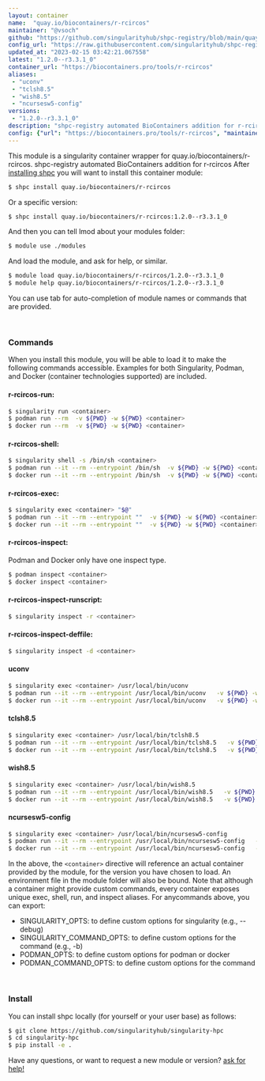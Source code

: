 ```yaml
---
layout: container
name:  "quay.io/biocontainers/r-rcircos"
maintainer: "@vsoch"
github: "https://github.com/singularityhub/shpc-registry/blob/main/quay.io/biocontainers/r-rcircos/container.yaml"
config_url: "https://raw.githubusercontent.com/singularityhub/shpc-registry/main/quay.io/biocontainers/r-rcircos/container.yaml"
updated_at: "2023-02-15 03:42:21.067558"
latest: "1.2.0--r3.3.1_0"
container_url: "https://biocontainers.pro/tools/r-rcircos"
aliases:
 - "uconv"
 - "tclsh8.5"
 - "wish8.5"
 - "ncursesw5-config"
versions:
 - "1.2.0--r3.3.1_0"
description: "shpc-registry automated BioContainers addition for r-rcircos"
config: {"url": "https://biocontainers.pro/tools/r-rcircos", "maintainer": "@vsoch", "description": "shpc-registry automated BioContainers addition for r-rcircos", "latest": {"1.2.0--r3.3.1_0": "sha256:cbd51b9b0cfd22d38f52036d1db573102cc36ed47800334dc3f413d431af0911"}, "tags": {"1.2.0--r3.3.1_0": "sha256:cbd51b9b0cfd22d38f52036d1db573102cc36ed47800334dc3f413d431af0911"}, "docker": "quay.io/biocontainers/r-rcircos", "aliases": {"uconv": "/usr/local/bin/uconv", "tclsh8.5": "/usr/local/bin/tclsh8.5", "wish8.5": "/usr/local/bin/wish8.5", "ncursesw5-config": "/usr/local/bin/ncursesw5-config"}}
---
```


This module is a singularity container wrapper for quay.io/biocontainers/r-rcircos.
shpc-registry automated BioContainers addition for r-rcircos
After [installing shpc](#install) you will want to install this container module:


```bash
$ shpc install quay.io/biocontainers/r-rcircos
```

Or a specific version:

```bash
$ shpc install quay.io/biocontainers/r-rcircos:1.2.0--r3.3.1_0
```

And then you can tell lmod about your modules folder:

```bash
$ module use ./modules
```

And load the module, and ask for help, or similar.

```bash
$ module load quay.io/biocontainers/r-rcircos/1.2.0--r3.3.1_0
$ module help quay.io/biocontainers/r-rcircos/1.2.0--r3.3.1_0
```

You can use tab for auto-completion of module names or commands that are provided.

<br>

### Commands

When you install this module, you will be able to load it to make the following commands accessible.
Examples for both Singularity, Podman, and Docker (container technologies supported) are included.

#### r-rcircos-run:

```bash
$ singularity run <container>
$ podman run --rm  -v ${PWD} -w ${PWD} <container>
$ docker run --rm  -v ${PWD} -w ${PWD} <container>
```

#### r-rcircos-shell:

```bash
$ singularity shell -s /bin/sh <container>
$ podman run --it --rm --entrypoint /bin/sh  -v ${PWD} -w ${PWD} <container>
$ docker run --it --rm --entrypoint /bin/sh  -v ${PWD} -w ${PWD} <container>
```

#### r-rcircos-exec:

```bash
$ singularity exec <container> "$@"
$ podman run --it --rm --entrypoint ""  -v ${PWD} -w ${PWD} <container> "$@"
$ docker run --it --rm --entrypoint ""  -v ${PWD} -w ${PWD} <container> "$@"
```

#### r-rcircos-inspect:

Podman and Docker only have one inspect type.

```bash
$ podman inspect <container>
$ docker inspect <container>
```

#### r-rcircos-inspect-runscript:

```bash
$ singularity inspect -r <container>
```

#### r-rcircos-inspect-deffile:

```bash
$ singularity inspect -d <container>
```


#### uconv

```bash
$ singularity exec <container> /usr/local/bin/uconv
$ podman run --it --rm --entrypoint /usr/local/bin/uconv   -v ${PWD} -w ${PWD} <container> -c " $@"
$ docker run --it --rm --entrypoint /usr/local/bin/uconv   -v ${PWD} -w ${PWD} <container> -c " $@"
```


#### tclsh8.5

```bash
$ singularity exec <container> /usr/local/bin/tclsh8.5
$ podman run --it --rm --entrypoint /usr/local/bin/tclsh8.5   -v ${PWD} -w ${PWD} <container> -c " $@"
$ docker run --it --rm --entrypoint /usr/local/bin/tclsh8.5   -v ${PWD} -w ${PWD} <container> -c " $@"
```


#### wish8.5

```bash
$ singularity exec <container> /usr/local/bin/wish8.5
$ podman run --it --rm --entrypoint /usr/local/bin/wish8.5   -v ${PWD} -w ${PWD} <container> -c " $@"
$ docker run --it --rm --entrypoint /usr/local/bin/wish8.5   -v ${PWD} -w ${PWD} <container> -c " $@"
```


#### ncursesw5-config

```bash
$ singularity exec <container> /usr/local/bin/ncursesw5-config
$ podman run --it --rm --entrypoint /usr/local/bin/ncursesw5-config   -v ${PWD} -w ${PWD} <container> -c " $@"
$ docker run --it --rm --entrypoint /usr/local/bin/ncursesw5-config   -v ${PWD} -w ${PWD} <container> -c " $@"
```



In the above, the `<container>` directive will reference an actual container provided
by the module, for the version you have chosen to load. An environment file in the
module folder will also be bound. Note that although a container
might provide custom commands, every container exposes unique exec, shell, run, and
inspect aliases. For anycommands above, you can export:

 - SINGULARITY_OPTS: to define custom options for singularity (e.g., --debug)
 - SINGULARITY_COMMAND_OPTS: to define custom options for the command (e.g., -b)
 - PODMAN_OPTS: to define custom options for podman or docker
 - PODMAN_COMMAND_OPTS: to define custom options for the command

<br>

### Install

You can install shpc locally (for yourself or your user base) as follows:

```bash
$ git clone https://github.com/singularityhub/singularity-hpc
$ cd singularity-hpc
$ pip install -e .
```

Have any questions, or want to request a new module or version? [ask for help!](https://github.com/singularityhub/singularity-hpc/issues)